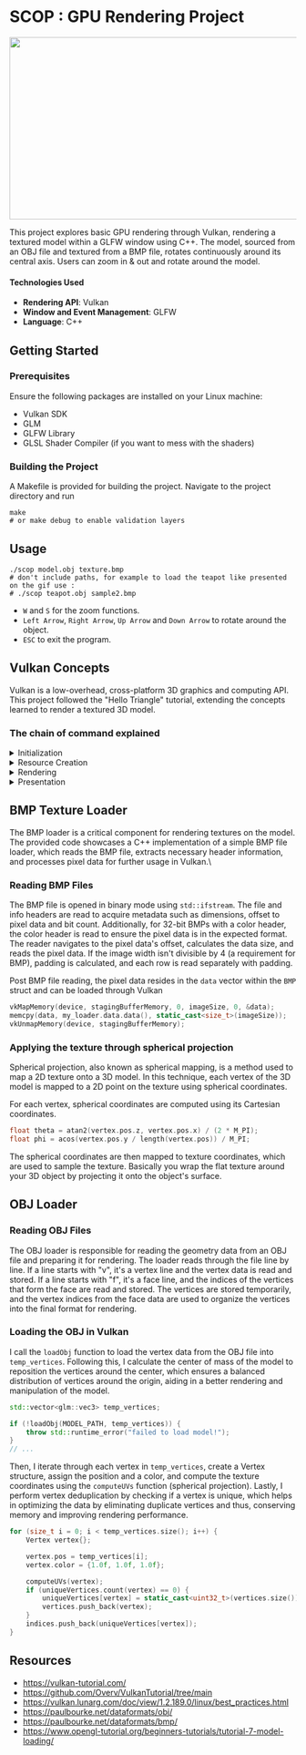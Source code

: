 # SCOP : GPU Rendering Project

<div id="header" align="center">
<img src="https://s6.gifyu.com/images/S6MMV.gif" width="600" height="320" />
</div>

This project explores basic GPU rendering through Vulkan, rendering a textured model within a GLFW window using C++. The model, sourced from an OBJ file and textured from a BMP file, rotates continuously around its central axis. Users can zoom in & out and rotate around the model.

#### Technologies Used

- **Rendering API**: Vulkan
- **Window and Event Management**: GLFW
- **Language**: C++

## Getting Started

### Prerequisites
Ensure the following packages are installed on your Linux machine:

- Vulkan SDK
- GLM
- GLFW Library
- GLSL Shader Compiler (if you want to mess with the shaders)

### Building the Project
A Makefile is provided for building the project. Navigate to the project directory and run

```fish
make
# or make debug to enable validation layers
```

## Usage
```fish
./scop model.obj texture.bmp
# don't include paths, for example to load the teapot like presented on the gif use :
# ./scop teapot.obj sample2.bmp
```
- `W` and `S` for the zoom functions.
- `Left Arrow`, `Right Arrow`, `Up Arrow` and `Down Arrow` to rotate around the object.
- `ESC` to exit  the program.

## Vulkan Concepts
Vulkan is a low-overhead, cross-platform 3D graphics and computing API. This project followed the "Hello Triangle" tutorial, extending the concepts learned to render a textured 3D model.

### The chain of command explained

<details>
<summary>Initialization</summary>

Vulkan interacts with the GPU through Physical Devices and Queue Families. A Physical Device represents a GPU on your machine, while Queue Families categorize the operations (e.g., graphics, compute) that queues in this family can execute. Queues are created from Queue Families and are interfaces to the GPU, allowing commands to be sent for execution.

- **Vulkan Instance**: Create a Vulkan instance which represents a connection between your application and the Vulkan library.
- **Validation Layers**: Configure the validation layers that assist in debugging by verifying the API calls to ensure they adhere to the Vulkan specifications.
- **Extensions**: Load the necessary extensions to access specific functionalities.
- **Physical and Logical Devices**: Identify and select the GPU devices on which your application will run, and create a logical device to interact with them.
</details>
<details>
<summary>Resource Creation</summary>

- **Memory**: Allocate and manage memory for graphic resources.
- **Buffers and Images**: Create buffers and images to store graphic data. Image Views represent a specific view into an image, allowing an image to be used with a specific part of the Vulkan pipeline.

**Buffers explained**
1. Vertex Buffers store vertex data, while Uniform Buffers store data that remains consistent across a single render pass.
2. Staging Buffers are used as temporary buffers to transfer data to GPU-accessible buffers efficiently.
3. Depth Buffers store depth information to handle overlapping objects correctly.
4. Framebuffers are collections of memory attachments (e.g., color, depth, stencil attachments) where the output of rendering commands is stored.

- **Graphic and Compute Pipelines**: Configure the pipelines to define the graphic and compute processing to be conducted.

The Graphics Pipeline is a series of stages that process data sequentially to render an image to the screen. It encompasses several stages, including vertex shading, fragment shading, and fixed-function stages for various processing (e.g., tessellation, geometry shading).

</details>
<details>
<summary>Rendering</summary>

- **Command Buffers**: Record commands into command buffers. These commands include operations such as drawing, memory copying, etc.
- **Command Pools**: Manage command pools to allocate and free command buffers.
- **Submission and Synchronization**: Submit the command buffers to the GPU queues for execution, and synchronize the execution between the CPU and the GPU using semaphores and barriers.
</details>
<details>
<summary>Presentation</summary>

Vulkan interacts with the window system via a surface, while a Swap Chain organizes the image buffers to be displayed.

- **Swap Chains**: Create and manage swap chains to present the rendered images to the screen. The Swap Chain holds a series of images where each image represents a "frame" that can be rendered to. It efficiently handles the swapping of the image being displayed on the screen with the next image to be rendered.
- **Presentation**: Submit the rendered images to the swap chains for presentation.
</details>

## BMP Texture Loader
The BMP loader is a critical component for rendering textures on the model. The provided code showcases a C++ implementation of a simple BMP file loader, which reads the BMP file, extracts necessary header information, and processes pixel data for further usage in Vulkan.\

### Reading BMP Files
The BMP file is opened in binary mode using `std::ifstream`. The file and info headers are read to acquire metadata such as dimensions, offset to pixel data and bit count. Additionally, for 32-bit BMPs with a color header, the color header is read to ensure the pixel data is in the expected format. The reader navigates to the pixel data's offset, calculates the data size, and reads the pixel data. If the image width isn't divisible by 4 (a requirement for BMP), padding is calculated, and each row is read separately with padding.

Post BMP file reading, the pixel data resides in the `data` vector within the `BMP` struct and can be loaded through Vulkan
```cpp
vkMapMemory(device, stagingBufferMemory, 0, imageSize, 0, &data);
memcpy(data, my_loader.data.data(), static_cast<size_t>(imageSize));
vkUnmapMemory(device, stagingBufferMemory);
```

### Applying the texture through spherical projection
Spherical projection, also known as spherical mapping, is a method used to map a 2D texture onto a 3D model. In this technique, each vertex of the 3D model is mapped to a 2D point on the texture using spherical coordinates.

For each vertex, spherical coordinates are computed using its Cartesian coordinates.
```cpp
float theta = atan2(vertex.pos.z, vertex.pos.x) / (2 * M_PI);
float phi = acos(vertex.pos.y / length(vertex.pos)) / M_PI;
```
The spherical coordinates are then mapped to texture coordinates, which are used to sample the texture. Basically you wrap the flat texture around your 3D object by projecting it onto the object's surface.

## OBJ Loader
### Reading OBJ Files
The OBJ loader is responsible for reading the geometry data from an OBJ file and preparing it for rendering. The loader reads through the file line by line. If a line starts with "v", it's a vertex line and the vertex data is read and stored. If a line starts with "f", it's a face line, and the indices of the vertices that form the face are read and stored. The vertices are stored temporarily, and the vertex indices from the face data are used to organize the vertices into the final format for rendering.

### Loading the OBJ in Vulkan
I call the `loadObj` function to load the vertex data from the OBJ file into `temp_vertices`. Following this, I calculate the center of mass of the model to reposition the vertices around the center, which ensures a balanced distribution of vertices around the origin, aiding in a better rendering and manipulation of the model.
```cpp
std::vector<glm::vec3> temp_vertices;

if (!loadObj(MODEL_PATH, temp_vertices)) {
	throw std::runtime_error("failed to load model!");
}
// ...
```

Then, I iterate through each vertex in `temp_vertices`, create a Vertex structure, assign the position and a color, and compute the texture coordinates using the `computeUVs` function (spherical projection). Lastly, I perform vertex deduplication by checking if a vertex is unique, which helps in optimizing the data by eliminating duplicate vertices and thus, conserving memory and improving rendering performance.
```cpp
for (size_t i = 0; i < temp_vertices.size(); i++) {
	Vertex vertex{};

	vertex.pos = temp_vertices[i];
	vertex.color = {1.0f, 1.0f, 1.0f};

	computeUVs(vertex);
	if (uniqueVertices.count(vertex) == 0) {
		uniqueVertices[vertex] = static_cast<uint32_t>(vertices.size());
		vertices.push_back(vertex);
	}
	indices.push_back(uniqueVertices[vertex]);
}
```

## Resources

- https://vulkan-tutorial.com/
- https://github.com/Overv/VulkanTutorial/tree/main
- https://vulkan.lunarg.com/doc/view/1.2.189.0/linux/best_practices.html
- https://paulbourke.net/dataformats/obj/
- https://paulbourke.net/dataformats/bmp/
- https://www.opengl-tutorial.org/beginners-tutorials/tutorial-7-model-loading/
